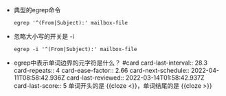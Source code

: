 - 典型的egrep命令
  
  ``` shell
  egrep '^(From|Subject):' mailbox-file
  ```
- 忽略大小写的开关是 -i
  
  ``` shell
  egrep -i '^(From|Subject):' mailbox-file
  ```
- egrep中表示单词边界的元字符是什么？ #card
  card-last-interval:: 28.3
  card-repeats:: 4
  card-ease-factor:: 2.66
  card-next-schedule:: 2022-04-11T08:58:42.936Z
  card-last-reviewed:: 2022-03-14T01:58:42.937Z
  card-last-score:: 5
  单词开头的是 {{cloze \<}}，单词结尾的是 {{cloze \>}}